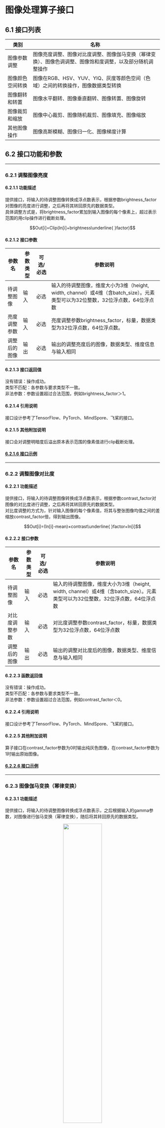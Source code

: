 # 图像处理算子接口
## 6.1 接口列表
| 类别             | 名称                                                                                                       |
| ---------------- | ---------------------------------------------------------------------------------------------------------- |
| 图像参数调整     | 图像亮度调整、图像对比度调整、图像伽马变换（幂律变换）、图像色调调整、图像饱和度调整，以及部分随机调整操作 |
| 图像颜色空间转换 | 图像在RGB、HSV、YUV、YIQ、灰度等颜色空间（色域）之间的转换操作，图像数据类型转换                           |
| 图像翻转和转置   | 图像水平翻转、图像垂直翻转、图像转置、图像旋转                                                             |
| 图像裁剪和缩放   | 图像中心裁剪、图像随机裁剪、图像填充、图像缩放                                                             |
| 其他图像操作     | 图像高斯模糊、图像归一化、图像梯度计算                                                                     |

## 6.2 接口功能和参数

<p id="621"></p>

-------------
### 6.2.1 调整图像亮度
#### 6.2.1.1 功能描述
提供接口，将输入的待调整图像转换成浮点数表示，根据参数brightness_factor对图像的亮度进行调整，之后再将其转回原先的数据类型。  
具体调整方式是，将brightness_factor累加到输入图像的每个像素上，超过表示范围的用clip操作进行截断处理。

$$Out[i]=Clip(In[i]+brightness\underline{ }factor)$$

#### 6.2.1.2 接口参数
| 参数名       | 参数类型 | 可选/必选 | 参数说明                                                                                                                       |
| ------------ | -------- | --------- | ------------------------------------------------------------------------------------------------------------------------------ |
| 待调整图像   | 输入     | 必选      | 输入的待调整图像，维度大小为3维（height, width, channel）或4维（含batch_size）。元素类型可以为32位整数，32位浮点数，64位浮点数 |
| 亮度调整参数 | 输入     | 必选      | 亮度调整参数brightness_factor，标量，数据类型为32位浮点数，64位浮点数。                                                        |
| 调整后的图像 | 输出     | 必选      | 输出的调整亮度后的图像，数据类型、维度信息与输入相同                                                                           |


#### 6.2.1.3 接口返回值
没有错误：操作成功。  
类型不匹配：各参数与要求类型不一致。  
非法参数：参数设置超过合法范围，例如brightness_factor＞1。  
#### 6.2.1.4 引用说明
接口设计参考了TensorFlow、PyTorch、MindSpore、飞桨的接口。
#### 6.2.1.5 其他附加说明
接口会对调整明暗度后溢出原本表示范围的像素值进行clip截断处理。

<h4><a href="../../C%E6%8E%A5%E5%8F%A3%E7%A4%BA%E4%BE%8B/%E5%9B%BE%E5%83%8F%E7%AE%97%E5%AD%90C%E6%8E%A5%E5%8F%A3%E7%A4%BA%E4%BE%8B.md#user-content-701">6.2.1.6 接口示例</a></h4>

--------------

<p id="622"></p>

### 6.2.2 调整图像对比度
#### 6.2.2.1 功能描述
提供接口，将输入的待调整图像转换成浮点数表示，根据参数contrast_factor对图像的对比度进行调整，之后再将其转回原先的数据类型。  
对比度调整的方式为，针对输入图像的每个像素值，将其与整张图像均值之间的差缩放contrast_factor倍，得到输出图像。

$$Out[i]=(In[i]-mean)×contrast\underline{ }factor+In[i]$$

#### 6.2.2.2 接口参数
| 参数名         | 参数类型 | 可选/必选 | 参数说明                                                                                                                       |
| -------------- | -------- | --------- | ------------------------------------------------------------------------------------------------------------------------------ |
| 待调整图像     | 输入     | 必选      | 输入的待调整图像，维度大小为3维（height, width, channel）或4维（含batch_size）。元素类型可以为32位整数，32位浮点数，64位浮点数 |
| 对比度调整参数 | 输入     | 必选      | 对比度调整参数contrast_factor，标量，数据类型为32位浮点数，64位浮点数                                                          |
| 调整后的图像   | 输出     | 必选      | 输出的调整对比度后的图像，数据类型、维度信息与输入相同                                                                         |

#### 6.2.2.3 函数返回值
没有错误：操作成功。  
类型不匹配：各参数与要求类型不一致。  
非法参数：参数设置超过合法范围，例如contrast_factor＜0。
#### 6.2.2.4 引用说明
接口设计参考了TensorFlow、PyTorch、MindSpore、飞桨的接口。
#### 6.2.2.5 其他附加说明
算子接口在contrast_factor参数为0时输出纯灰色图像，在contrast_factor参数为1时输出原始图像。

<h4><a href="../../C%E6%8E%A5%E5%8F%A3%E7%A4%BA%E4%BE%8B/%E5%9B%BE%E5%83%8F%E7%AE%97%E5%AD%90C%E6%8E%A5%E5%8F%A3%E7%A4%BA%E4%BE%8B.md#user-content-702">6.2.2.6 接口示例</a></h4>

---------------

<p id="623"></p>

### 6.2.3 图像伽马变换（幂律变换）
#### 6.2.3.1 功能描述
提供接口，将输入的待调整图像转换成浮点数表示，之后根据输入的gamma参数，对图像进行伽马变换（幂律变换），随后将其转回原先的数据类型。

<p style="text-align: center;">  
<img src="./adjust_gamma.jpg" width="50%">

输入图像的各通道所做的变换如下公式所述：

$$Out[i]=gain×In[i]^{gamma}$$

#### 6.2.2.3 接口参数
| 参数名           | 参数类型 | 可选/必选 | 参数说明                                                                                                                       |
| ---------------- | -------- | --------- | ------------------------------------------------------------------------------------------------------------------------------ |
| 待调整图像       | 输入     | 必选      | 输入的待变换图像，维度大小为3维（height, width, channel）或4维（含batch_size）。元素类型可以为32位整数，32位浮点数，64位浮点数 |
| 伽马变换指数参数 | 输入     | 必选      | 伽马变换（幂律变换）参数gamma，标量，数据类型为32位浮点数，64位浮点数                                                          |
| 伽马变换乘子参数 | 输入     | 必选      | 伽马变换（幂律变换）参数gain，标量，数据类型为32位浮点数，64位浮点数                                                           |
| 调整后的图像     | 输出     | 必选      | 输出的伽马变换（幂律变换）后的图像，数据类型、维度信息与输入相同                                                               |


#### 6.2.3.3 函数返回值
没有错误：操作成功。  
类型不匹配：各参数与要求类型不一致。  
非法参数：参数设置超过合法范围，例如gamma＜0。

#### 6.2.3.4 引用说明
接口设计参考了TensorFlow、PyTorch、MindSpore、飞桨的接口。

<h4><a href="../../C%E6%8E%A5%E5%8F%A3%E7%A4%BA%E4%BE%8B/%E5%9B%BE%E5%83%8F%E7%AE%97%E5%AD%90C%E6%8E%A5%E5%8F%A3%E7%A4%BA%E4%BE%8B.md#user-content-703">6.2.3.5 接口示例</a></h4>

----------

<p id="624"></p>

### 6.2.4 调整图像色调
#### 6.2.4.1 功能描述
提供接口，将输入的待调整图像转换成HSV表示，根据参数hue_factor对图像的色调通道（hue channel）进行调整，之后再将其转回原先的图像表示类型。
<p style="text-align: center;">  
<img src="./adjust_hue.jpg" width="50%">

如图所示，在图像的HSV空间对H分量进行旋转操作，即可实现图像色调的转换，hue_factor用于表示旋转的方向和度数。
#### 6.2.4.2 接口参数
| 参数名       | 参数类型 | 可选/必选 | 参数说明                                                                                                                       |
| ------------ | -------- | --------- | ------------------------------------------------------------------------------------------------------------------------------ |
| 待调整图像   | 输入     | 必选      | 输入的待调整图像，维度大小为3维（height, width, channel）或4维（含batch_size）。元素类型可以为32位整数，32位浮点数，64位浮点数 |
| 色调调整参数 | 输入     | 必选      | 色调调整参数hue_factor，标量，数据类型为32位浮点数，64位浮点数                                                                 |
| 调整后的图像 | 输出     | 必选      | 输出的调整色调后的图像，数据类型、维度信息与输入相同                                                                           |


#### 6.2.4.3 函数返回值
没有错误：操作成功。  
类型不匹配：各参数与要求类型不一致。  
非法参数：参数设置超过合法范围。

#### 6.2.4.4 引用说明
接口设计参考了TensorFlow、PyTorch、MindSpore、飞桨的接口。

#### 6.2.4.5 其他附加说明
算子接口在hue_factor参数为0时会输出原始图像。

<h4><a href="../../C%E6%8E%A5%E5%8F%A3%E7%A4%BA%E4%BE%8B/%E5%9B%BE%E5%83%8F%E7%AE%97%E5%AD%90C%E6%8E%A5%E5%8F%A3%E7%A4%BA%E4%BE%8B.md#user-content-704">6.2.4.6 接口示例</a></h4>

--------------

<p id="625"></p>

### 6.2.5 调整图像饱和度
#### 6.2.5.1 功能描述
提供接口，将输入的待调整图像转换成HSV表示，根据参数saturation_factor对图像的饱和度通道（saturation channel）进行调整，之后再将其转回原先的图像表示类型。  
调整方式为，对输入图像的每一个像素，与saturation_factor参数进行相乘，超出表示范围的用clip截断处理。

$$Out[i]=Clip(In[i]×saturation\underline{ }factor)$$

#### 6.2.5.2 接口参数
| 参数名         | 参数类型 | 可选/必选 | 参数说明                                                                                                                       |
| -------------- | -------- | --------- | ------------------------------------------------------------------------------------------------------------------------------ |
| 待调整图像     | 输入     | 必选      | 输入的待调整图像，维度大小为3维（height, width, channel）或4维（含batch_size）。元素类型可以为32位整数，32位浮点数，64位浮点数 |
| 饱和度调整参数 | 输入     | 必选      | 饱和度调整参数saturation_factor，标量，数据类型为32位浮点数，64位浮点数                                                        |
| 调整后的图像   | 输出     | 必选      | 输出的调整饱和度后的图像，数据类型、维度信息与输入相同                                                                         |

#### 6.2.5.3 函数返回值
没有错误：操作成功。  
类型不匹配：各参数与要求类型不一致。  
非法参数：参数设置超过合法范围，例如saturation_factor＜0。

#### 6.2.5.4 引用说明
接口设计参考了TensorFlow、PyTorch、MindSpore、飞桨的接口。

#### 6.2.5.5 其他附加说明
算子接口在saturation_factor参数为0时会输出黑白图像，在saturation_factor参数为1时会输出原始图像，经过饱和度调整后如果超出了原有图像类型的表示范围，会对超过范围的像素进行clip截断操作。

<h4><a href="../../C%E6%8E%A5%E5%8F%A3%E7%A4%BA%E4%BE%8B/%E5%9B%BE%E5%83%8F%E7%AE%97%E5%AD%90C%E6%8E%A5%E5%8F%A3%E7%A4%BA%E4%BE%8B.md#user-content-705">6.2.5.6 接口示例</a></h4>

--------------

<p id="626"></p>

### 6.2.6 随机调整图像亮度
#### 6.2.6.1 功能描述
提供接口，将输入的待调整图像转换成浮点数表示，在参数lower和upper给定的范围内随机选取参数brightness_factor对图像的亮度进行调整，之后再将其转回原先的数据类型。  
对于批量输入图像，每张图像的随机调整操作与其余图像的亮度调整互不影响。  
具体调整方式是，将选定的参数brightness_factor累加到输入图像的每个像素上，超过表示范围的用clip操作进行处理。

$$Out[i]=Clip(In[i]+brightness\underline{ }factor)$$

$$lower≤brightness\underline{ }factor≤upper$$

#### 6.2.6.2 接口参数
| 参数名       | 参数类型 | 可选/必选 | 参数说明                                                                                                                       |
| ------------ | -------- | --------- | ------------------------------------------------------------------------------------------------------------------------------ |
| 待调整图像   | 输入     | 必选      | 输入的待调整图像，维度大小为3维（height, width, channel）或4维（含batch_size）。元素类型可以为32位整数，32位浮点数，64位浮点数 |
| 参数下限     | 输入     | 可选      | 亮度调整参数brightness_factor的最小值，标量，数据类型为32位浮点数，64位浮点数，默认值为-1.0                                    |
| 参数上限     | 输入     | 可选      | 亮度调整参数brightness_factor的最大值，标量，数据类型为32位浮点数，64位浮点数，默认值为1.0                                     |
| 随机种子     | 输入     | 可选      | 数据类型为32位整数，用于生成随机种子                                                                                           |
| 调整后的图像 | 输出     | 必选      | 输出的调整亮度后的图像，数据类型、维度信息与输入相同                                                                           |

#### 6.2.6.3 函数返回值
没有错误：操作成功。  
类型不匹配：各参数与要求类型不一致。  
非法参数：参数设置超过合法范围，例如upper＞1或lower＞1。

#### 6.2.6.4 引用说明
接口设计参考了TensorFlow、PyTorch、MindSpore、飞桨的接口。

#### 6.2.6.5 其他附加说明
接口会对调整明暗度后溢出原本表示范围的像素值进行clip处理，此外参数下限和参数上限需要一同给定。

<h4><a href="../../C%E6%8E%A5%E5%8F%A3%E7%A4%BA%E4%BE%8B/%E5%9B%BE%E5%83%8F%E7%AE%97%E5%AD%90C%E6%8E%A5%E5%8F%A3%E7%A4%BA%E4%BE%8B.md#user-content-706">6.2.6.6 接口示例</a></h4>

--------------

<p id="627"></p>

### 6.2.7 随机调整图像对比度
#### 6.2.7.1 功能描述
提供接口，将输入的待调整图像转换成浮点数表示，在参数lower和upper给定的范围内随机选取参数contrast_factor对图像的对比度进行调整，之后再将其转回原先的数据类型。  
对于批量输入图像，每张图像的随机调整操作与其余图像的对比度调整互不影响。  
对比度调整的方式为，针对输入图像的每个像素值，将其与整张图像均值之间的差缩放contrast_factor倍，得到输出图像。

$$Out[i]=(In[i]-mean)×contrast\underline{ }factor+In[i]$$

$$lower≤contrast\underline{ }factor≤upper$$

#### 6.2.7.2 接口参数
| 参数名       | 参数类型 | 可选/必选 | 参数说明                                                                                                                       |
| ------------ | -------- | --------- | ------------------------------------------------------------------------------------------------------------------------------ |
| 待调整图像   | 输入     | 必选      | 输入的待调整图像，维度大小为3维（height, width, channel）或4维（含batch_size）。元素类型可以为32位整数，32位浮点数，64位浮点数 |
| 参数下限     | 输入     | 必选      | 对比度调整参数contrast_factor的最小值，标量，数据类型为32位浮点数，64位浮点数                                                  |
| 参数上限     | 输入     | 必选      | 对比度调整参数contrast_factor的最大值，标量，数据类型为32位浮点数，64位浮点数                                                  |
| 随机种子     | 输入     | 可选      | 数据类型为32位整数，用于生成随机种子                                                                                           |
| 调整后的图像 | 输出     | 必选      | 输出的调整对比度后的图像，数据类型、维度信息与输入相同                                                                         |

#### 6.2.7.3 函数返回值
没有错误：操作成功。  
类型不匹配：各参数与要求类型不一致。  
非法参数：参数设置超过合法范围，例如upper＞1或lower＞1。

#### 6.2.7.4 引用说明
接口设计参考了TensorFlow、PyTorch、MindSpore、飞桨的接口。

#### 6.2.7.5 其他附加说明
接口会对调整明暗度后溢出原本表示范围的像素值进行clip截断处理，upper和lower参数均应在0到1之间，且需保证lower＜upper。

<h4><a href="../../C%E6%8E%A5%E5%8F%A3%E7%A4%BA%E4%BE%8B/%E5%9B%BE%E5%83%8F%E7%AE%97%E5%AD%90C%E6%8E%A5%E5%8F%A3%E7%A4%BA%E4%BE%8B.md#user-content-707">6.2.7.6 接口示例</a></h4>

--------------

<p id="628"></p>

### 6.2.8 随机调整图像色调
#### 6.2.8.1 功能描述
提供接口，将输入的待调整图像转换成HSV表示，之后在参数lower和upper给定的范围内随机选取参数hue_factor对图像的色调通道（hue channel）进行调整，之后再将其转回原先的图像表示类型。  
对于批量输入图像，每张图像的随机调整操作与其余图像的色调调整互不影响。
<p style="text-align: center;">  
<img src="./adjust_hue.jpg" width="50%">

如图所示，在图像的HSV空间对H分量进行旋转操作，即可实现图像色调的转换，hue_factor用于表示旋转的方向和角度。

#### 6.2.8.2 接口参数
| 参数名       | 参数类型 | 可选/必选 | 参数说明                                                                                                                       |
| ------------ | -------- | --------- | ------------------------------------------------------------------------------------------------------------------------------ |
| 待调整图像   | 输入     | 必选      | 输入的待调整图像，维度大小为3维（height, width, channel）或4维（含batch_size）。元素类型可以为32位整数，32位浮点数，64位浮点数 |
| 参数下限     | 输入     | 可选      | 色调调整参数hue_factor的最小值，标量，数据类型为32位浮点数，64位浮点数                                                         |
| 参数上限     | 输入     | 必选      | 色调调整参数hue_factor的最大值，标量，数据类型为32位浮点数，64位浮点数                                                         |
| 随机种子     | 输入     | 可选      | 数据类型为32位整数，用于生成随机种子                                                                                           |
| 调整后的图像 | 输出     | 必选      | 输出的调整色调后的图像，数据类型、维度信息与输入相同                                                                           |

#### 6.2.8.3 函数返回值
没有错误：操作成功。  
类型不匹配：各参数与要求类型不一致。  
非法参数：参数设置超过合法范围。

#### 6.2.8.4 引用说明
接口设计参考了TensorFlow、PyTorch、MindSpore、飞桨的接口。

#### 6.2.8.5 其他附加说明
算子接口在hue_factor参数为0时会输出原始图像，lower和upper参数的取值范围均为[-1,1]且需要满足lower＜upper。

<h4><a href="../../C%E6%8E%A5%E5%8F%A3%E7%A4%BA%E4%BE%8B/%E5%9B%BE%E5%83%8F%E7%AE%97%E5%AD%90C%E6%8E%A5%E5%8F%A3%E7%A4%BA%E4%BE%8B.md#user-content-708">6.2.8.6 接口示例</a></h4>

--------------

<p id="629"></p>

### 6.2.9 随机调整图像饱和度
#### 6.2.9.1 功能描述
提供接口，将输入的待调整图像转换成HSV表示，之后在参数lower和upper给定的范围内随机选取参数saturation_factor对图像的饱和度通道（saturation channel）进行调整，之后再将其转回原先的图像表示类型。  
对于批量输入图像，每张图像的随机调整操作与其余图像的饱和度调整互不影响。  
调整方式为，对输入图像的每一个像素，与saturation_factor参数进行相乘，超出表示范围的用clip截断处理。

$$Out[i]=Clip(In[i]×saturation\underline{ }factor)$$

$$lower≤saturation\underline{ }factor≤upper$$


#### 6.2.9.2 接口参数
| 参数名       | 参数类型 | 可选/必选 | 参数说明                                                                                                                       |
| ------------ | -------- | --------- | ------------------------------------------------------------------------------------------------------------------------------ |
| 待调整图像   | 输入     | 必选      | 输入的待调整图像，维度大小为3维（height, width, channel）或4维（含batch_size）。元素类型可以为32位整数，32位浮点数，64位浮点数 |
| 参数下限     | 输入     | 必选      | 饱和度调整参数saturation_factor的最小值，标量，数据类型为32位浮点数，64位浮点数                                                |
| 参数上限     | 输入     | 必选      | 饱和度调整参数saturation_factor的最大值，标量，数据类型为32位浮点数，64位浮点数                                                |
| 随机种子     | 输入     | 必选      | 数据类型为32位整数，用于生成随机种子                                                                                           |
| 调整后的图像 | 输出     | 必选      | 输出的调整饱和度后的图像，数据类型、维度信息与输入相同                                                                         |

#### 6.2.9.3 函数返回值
没有错误：操作成功。  
类型不匹配：各参数与要求类型不一致。  
非法参数：参数设置超过合法范围。

#### 6.2.9.4 引用说明
接口设计参考了TensorFlow、PyTorch、MindSpore、飞桨的接口。

#### 6.2.9.5 其他附加说明
算子接口在saturation_factor参数为0时会输出黑白图像，在saturation_factor参数为1时会输出原始图像，经过饱和度调整后如果超出了原有图像类型的表示范围，会对超过范围的像素进行clip截断操作，要求参数lower＜upper且需二者均大于等于0。

<h4><a href="../../C%E6%8E%A5%E5%8F%A3%E7%A4%BA%E4%BE%8B/%E5%9B%BE%E5%83%8F%E7%AE%97%E5%AD%90C%E6%8E%A5%E5%8F%A3%E7%A4%BA%E4%BE%8B.md#user-content-709">6.2.9.6 接口示例</a></h4>

--------------

<p id="6210"></p>

### 6.2.10 RGB图像转灰度图像
#### 6.2.10.1 功能描述
提供接口，将图像由RGB图像转换为灰度图像。  
转换方式如下述公式，对输入图像的每个像素：

$$GrayScale[i]=R[i]×0.299+G[i]×0.587+B[i]×0.114$$

#### 6.2.10.2 接口参数
| 参数名       | 参数类型 | 可选/必选 | 参数说明                                                                                                                                                      |
| ------------ | -------- | --------- | ------------------------------------------------------------------------------------------------------------------------------------------------------------- |
| 待转换的图像 | 输入     | 必选      | 输入的待转换的RGB图像，维度大小为3维（height, width, channel）或4维（含batch_size），其中channel维度值必须为3。元素类型可以为32位整数，32位浮点数，64位浮点数 |
| 转换后的图像 | 输出     | 必选      | 输出的转换后的GrayScale灰度图像，数据类型、batch_size、宽高信息与输入相同，channel维度值为1                                                                   |

#### 6.2.10.3 函数返回值
没有错误：操作成功。  
类型不匹配：各参数与要求类型不一致。  
对象非法：表示输入张量对象不合法。

#### 6.2.10.4 引用说明
接口设计参考了TensorFlow、PyTorch、MindSpore、飞桨的接口。

<h4><a href="../../C%E6%8E%A5%E5%8F%A3%E7%A4%BA%E4%BE%8B/%E5%9B%BE%E5%83%8F%E7%AE%97%E5%AD%90C%E6%8E%A5%E5%8F%A3%E7%A4%BA%E4%BE%8B.md#user-content-710">6.2.10.5 接口示例</a></h4>

--------------

<p id="6211"></p>

### 6.2.11 灰度图像转RGB图像
#### 6.2.11.1 功能描述
提供接口，将图像由灰度图像转换为RGB图像。  
转换方式如下述公式，对输入图像的每个像素：

$$
\left \{
\begin{array}{c}
R[i]=GrayScale[i] \\ 
G[i]=GrayScale[i] \\ 
B[i]=GrayScale[i]
\end{array}
\right.
$$

#### 6.2.11.2 接口参数
| 参数名       | 参数类型 | 可选/必选 | 参数说明                                                                                                                                                                |
| ------------ | -------- | --------- | ----------------------------------------------------------------------------------------------------------------------------------------------------------------------- |
| 待转换的图像 | 输入     | 必选      | 输入的待转换的GrayScale灰度图像，维度大小为3维（height, width, channel）或4维（含batch_size），其中channel维度值必须为1。元素类型可以为32位整数，32位浮点数，64位浮点数 |
| 转换后的图像 | 输出     | 必选      | 输出的颜色空间转换后的RGB图像，数据类型、batch_size、宽高信息与输入相同，channel维度值为3                                                                               |

#### 6.2.11.3 函数返回值
没有错误：操作成功。  
类型不匹配：各参数与要求类型不一致。  
对象非法：表示输入张量对象不合法。

#### 6.2.11.4 引用说明
接口设计参考了TensorFlow、PyTorch、MindSpore、飞桨的接口。

<h4><a href="../../C%E6%8E%A5%E5%8F%A3%E7%A4%BA%E4%BE%8B/%E5%9B%BE%E5%83%8F%E7%AE%97%E5%AD%90C%E6%8E%A5%E5%8F%A3%E7%A4%BA%E4%BE%8B.md#user-content-711">6.2.11.5 接口示例</a></h4>


--------------

<p id="6212"></p>

### 6.2.12 RGB图像转HSV图像
#### 6.2.12.1 功能描述
提供接口，将图像从RGB颜色空间转换到HSV颜色空间。
转换方式如下述公式，对输入图像的每个像素：

$$
\left \{
\begin{array}{c}
R'=R/255 \\ 
G'=G/255 \\ 
B'=B/255 \\
Cmax=max(R',G',B') \\
Cmin=min(G',G',B') \\
∆=Cmax-Cmin
\end{array}
\right.
$$

$$
H=
\left \{
\begin{array}{c}
0°,∆=0\\
60°×(\frac{G'-B'}{∆}+0),Cmax=R'\\
60°×(\frac{B'-R'}{∆}+2),Cmax=G'\\
60°×(\frac{R'-G'}{∆}+4),Cmax=B'
\end{array}
\right.
$$

$$
S=
\left \{
\begin{array}{c}
0,Cmax=0\\
\frac{∆}{Cmax},Cmax≠0
\end{array}
\right.
$$

$$V=Cmax$$

#### 6.2.12.2 接口参数
| 参数名       | 参数类型 | 可选/必选 | 参数说明                                                                                                                                                      |
| ------------ | -------- | --------- | ------------------------------------------------------------------------------------------------------------------------------------------------------------- |
| 待转换的图像 | 输入     | 必选      | 输入的待转换的RGB图像，维度大小为3维（height, width, channel）或4维（含batch_size），其中channel维度值必须为3。元素类型可以为32位整数，32位浮点数，64位浮点数 |
| 转换后的图像 | 输出     | 必选      | 输出的颜色空间转换后的HSV图像，数据类型、维度信息与输入相同                                                                                                   |

#### 6.2.12.3 函数返回值
没有错误：操作成功。  
类型不匹配：各参数与要求类型不一致。  
对象非法：表示输入张量对象不合法。

#### 6.2.12.4 引用说明
接口设计参考了TensorFlow、PyTorch、MindSpore、飞桨的接口。

<h4><a href="../../C%E6%8E%A5%E5%8F%A3%E7%A4%BA%E4%BE%8B/%E5%9B%BE%E5%83%8F%E7%AE%97%E5%AD%90C%E6%8E%A5%E5%8F%A3%E7%A4%BA%E4%BE%8B.md#user-content-712">6.2.12.5 接口示例</a></h4>


--------------

<p id="6213"></p>

### 6.2.13 HSV图像转RGB图像
#### 6.2.13.1 功能描述
提供接口，将图像从HSV颜色空间转换到RGB颜色空间。  
转换方式如下述公式，对输入图像的每个像素：

$$C=V×S$$

$$X=C×(1-|(H/60°) mod2-1|)$$

$$m=V-C$$

$$
(R',G',B')=
\left \{
\begin{array}{c}
(C,X,0),   0°≤H<60°\\
(X,C,0),   60°≤H<120°\\
(0,C,X),   120°≤H<180°\\
(0,X,C),   180°≤H<240°\\
(X,0,C),   240°≤H<300°\\
(C,0,X),   300°≤H<360°
\end{array}
\right.
$$

$$(R,G,B)=((R'+m)×255,(G'+m)×255,(B'+m)×255)$$

#### 6.2.13.2 接口参数
| 参数名       | 参数类型 | 可选/必选 | 参数说明                                                                                                                                                      |
| ------------ | -------- | --------- | ------------------------------------------------------------------------------------------------------------------------------------------------------------- |
| 待转换的图像 | 输入     | 必选      | 输入的待转换的HSV图像，维度大小为3维（height, width, channel）或4维（含batch_size），其中channel维度值必须为3。元素类型可以为32位整数，32位浮点数，64位浮点数 |
| 转换后的图像 | 输出     | 必选      | 输出的调整亮度后的RGB图像，数据类型、维度信息与输入相同                                                                                                       |

#### 6.2.13.3 函数返回值
没有错误：操作成功。  
类型不匹配：各参数与要求类型不一致。  
对象非法：表示输入张量对象不合法。

#### 6.2.13.4 引用说明
接口设计参考了TensorFlow、PyTorch、MindSpore、飞桨的接口。

<h4><a href="../../C%E6%8E%A5%E5%8F%A3%E7%A4%BA%E4%BE%8B/%E5%9B%BE%E5%83%8F%E7%AE%97%E5%AD%90C%E6%8E%A5%E5%8F%A3%E7%A4%BA%E4%BE%8B.md#user-content-713">6.2.13.5 接口示例</a></h4>


--------------

<p id="6214"></p>

### 6.2.14 RGB图像转YUV图像
#### 6.2.14.1 功能描述
提供接口，将图像从RGB颜色空间转换到YUV颜色空间。  
转换方式如下述公式，对输入图像的每个像素：

$$
\left \{
\begin{array}{c}
Y=0.30R+0.59G+0.11B\\
U=0.493(B-Y)\\
V=0.877(R-Y)
\end{array}
\right.
$$

#### 6.2.14.2 接口参数
| 参数名       | 参数类型 | 可选/必选 | 参数说明                                                                                                                                                      |
| ------------ | -------- | --------- | ------------------------------------------------------------------------------------------------------------------------------------------------------------- |
| 待转换的图像 | 输入     | 必选      | 输入的待转换的RGB图像，维度大小为3维（height, width, channel）或4维（含batch_size），其中channel维度值必须为3。元素类型可以为32位整数，32位浮点数，64位浮点数 |
| 转换后的图像 | 输出     | 必选      | 输出的颜色空间转换后的YUV图像，数据类型、维度信息与输入相同                                                                                                   |

#### 6.2.14.3 函数返回值
没有错误：操作成功。  
类型不匹配：各参数与要求类型不一致。  
对象非法：表示输入张量对象不合法。

#### 6.2.14.4 引用说明
接口设计参考了TensorFlow、PyTorch、MindSpore、飞桨的接口。

<h4><a href="../../C%E6%8E%A5%E5%8F%A3%E7%A4%BA%E4%BE%8B/%E5%9B%BE%E5%83%8F%E7%AE%97%E5%AD%90C%E6%8E%A5%E5%8F%A3%E7%A4%BA%E4%BE%8B.md#user-content-714">6.2.14.5 接口示例</a></h4>


--------------

<p id="6215"></p>

### 6.2.15 YUV图像转RGB图像
#### 6.2.15.1 功能描述
提供接口，将图像从YUV颜色空间转换到RGB颜色空间。  
转换方式如下述公式，对输入图像的每个像素：

$$
\left \{
\begin{array}{c}
R=Y+1.4075V\\
G=Y-0.3455U-0.7169V\\
B=Y+1.779U
\end{array}
\right.
$$

#### 6.2.15.2 接口参数
| 参数名       | 参数类型 | 可选/必选 | 参数说明                                                                                                                                                      |
| ------------ | -------- | --------- | ------------------------------------------------------------------------------------------------------------------------------------------------------------- |
| 待转换的图像 | 输入     | 必选      | 输入的待转换的YUV图像，维度大小为3维（height, width, channel）或4维（含batch_size），其中channel维度值必须为3。元素类型可以为32位整数，32位浮点数，64位浮点数 |
| 转换后的图像 | 输出     | 必选      | 输出的颜色空间转换后的RGB图像，数据类型、维度信息与输入相同                                                                                                   |

#### 6.2.15.3 函数返回值
没有错误：操作成功。  
类型不匹配：各参数与要求类型不一致。  
对象非法：表示输入张量对象不合法。

#### 6.2.15.4 引用说明
接口设计参考了TensorFlow、PyTorch、MindSpore、飞桨的接口。

<h4><a href="../../C%E6%8E%A5%E5%8F%A3%E7%A4%BA%E4%BE%8B/%E5%9B%BE%E5%83%8F%E7%AE%97%E5%AD%90C%E6%8E%A5%E5%8F%A3%E7%A4%BA%E4%BE%8B.md#user-content-715">6.2.15.5 接口示例</a></h4>


--------------

<p id="6216"></p>

### 6.2.16 RGB图像转YIQ图像
#### 6.2.16.1 功能描述
提供接口，将图像从RGB颜色空间转换到YIQ颜色空间。  
YIQ是NTSC（National Television Standards Committee）电视系统的标准。Y是提供黑白电视和彩色电视的亮度信号（Luminance），即亮度（Brightness），I代表In-phase，色彩从橙色到青色，Q代表Quadrature-phase，色彩从紫色到黄绿色。  
转换方式如下述公式，对输入图像的每个像素：

$$\begin{bmatrix}
Y\\
I\\
Q\\
\end{bmatrix}=
\begin{bmatrix}
0.299&0.587&0.114\\
-0.299&-0.587&0.886\\
0.701&-0.687&-0.114\\
\end{bmatrix}
\begin{bmatrix}
R\\
G\\
B\\
\end{bmatrix}$$

#### 6.2.16.2 接口参数
| 参数名       | 参数类型 | 可选/必选 | 参数说明                                                                                                                                                      |
| ------------ | -------- | --------- | ------------------------------------------------------------------------------------------------------------------------------------------------------------- |
| 待转换的图像 | 输入     | 必选      | 输入的待转换的RGB图像，维度大小为3维（height, width, channel）或4维（含batch_size），其中channel维度值必须为3。元素类型可以为32位整数，32位浮点数，64位浮点数 |
| 转换后的图像 | 输出     | 必选      | 输出的颜色空间转换后的YIQ图像，数据类型、维度信息与输入相同                                                                                                   |

#### 6.2.16.3 函数返回值
没有错误：操作成功。  
类型不匹配：各参数与要求类型不一致。  
对象非法：表示输入张量对象不合法。

#### 6.2.16.4 引用说明
接口设计参考了TensorFlow、PyTorch、MindSpore、飞桨的接口。

<h4><a href="../../C%E6%8E%A5%E5%8F%A3%E7%A4%BA%E4%BE%8B/%E5%9B%BE%E5%83%8F%E7%AE%97%E5%AD%90C%E6%8E%A5%E5%8F%A3%E7%A4%BA%E4%BE%8B.md#user-content-716">6.2.16.5 接口示例</a></h4>


--------------

<p id="6217"></p>

### 6.2.17 YIQ图像转RGB图像
#### 6.2.17.1 功能描述
提供接6.2.17.1口，将图像从YIQ颜色空间转换到RGB颜色空间。  
YIQ是NTSC（National Television Standards Committee）电视系统的标准。Y是提供黑白电视和彩色电视的亮度信号（Luminance），即亮度（Brightness），I代表In-phase，色彩从橙色到青色，Q代表Quadrature-phase，色彩从紫色到黄绿色。  
转换方式如下述公式，对输入图像的每个像素：

$$\begin{bmatrix}
R\\
G\\
B\\
\end{bmatrix}=
\begin{bmatrix}
1&0.956&0.620\\
1&-0.272&-0.647\\
1&-1.108&1.705\\
\end{bmatrix}
\begin{bmatrix}
Y\\
I\\
Q\\
\end{bmatrix}
$$

#### 6.2.17.2 接口参数
| 参数名       | 参数类型 | 可选/必选 | 参数说明                                                                                                                                                      |
| ------------ | -------- | --------- | ------------------------------------------------------------------------------------------------------------------------------------------------------------- |
| 待转换的图像 | 输入     | 必选      | 输入的待转换的YIQ图像，维度大小为3维（height, width, channel）或4维（含batch_size），其中channel维度值必须为3。元素类型可以为32位整数，32位浮点数，64位浮点数 |
| 转换后的图像 | 输出     | 必选      | 输出的颜色空间转换后的RGB图像，数据类型、维度信息与输入相同                                                                                                   |

#### 6.2.17.3 函数返回值
没有错误：操作成功。  
类型不匹配：各参数与要求类型不一致。  
对象非法：表示输入张量对象不合法。

#### 6.2.17.4 引用说明
接口设计参考了TensorFlow、PyTorch、MindSpore、飞桨的接口。

<h4><a href="../../C%E6%8E%A5%E5%8F%A3%E7%A4%BA%E4%BE%8B/%E5%9B%BE%E5%83%8F%E7%AE%97%E5%AD%90C%E6%8E%A5%E5%8F%A3%E7%A4%BA%E4%BE%8B.md#user-content-717">6.2.17.5 接口示例</a></h4>


--------------

<p id="6218"></p>

### 6.2.18 图像数据类型转换
#### 6.2.18.1 功能描述
提供接口，根据传入参数信息对输入图像进行数据类型转换。

#### 6.2.18.2 接口参数
| 参数名       | 参数类型 | 可选/必选 | 参数说明                                                                                                                         |
| ------------ | -------- | --------- | -------------------------------------------------------------------------------------------------------------------------------- |
| 待转换的图像 | 输入     | 必选      | 输入的待转换的图像，维度大小为3维（height, width, channel）或4维（含batch_size）。元素类型可以为32位整数，32位浮点数，64位浮点数 |
| 转换数据类型 | 输入     | 必选      | 字符串类型，用于表示输出图像的数据类型                                                                                           |
| 转换后的图像 | 输出     | 必选      | 输出的数据类型转换后的图像，维度信息与输入相同，数据类型符合参数要求                                                             |

#### 6.2.18.3 函数返回值
没有错误：操作成功。  
类型不匹配：各参数与要求类型不一致。

#### 6.2.18.4 引用说明
接口设计参考了TensorFlow、PyTorch、MindSpore、飞桨的接口。

<h4><a href="../../C%E6%8E%A5%E5%8F%A3%E7%A4%BA%E4%BE%8B/%E5%9B%BE%E5%83%8F%E7%AE%97%E5%AD%90C%E6%8E%A5%E5%8F%A3%E7%A4%BA%E4%BE%8B.md#user-content-718">6.2.18.5 接口示例</a></h4>


--------------

<p id="6219"></p>

### 6.2.19 图像水平翻转
#### 6.2.19.1 功能描述
提供接口，将图像沿水平方向进行左右翻转。其中width为输入图像的宽度。

$$Out[x,y]=In[x,width-y]$$

#### 6.2.19.2 接口参数
| 参数名       | 参数类型 | 可选/必选 | 参数说明                                                                                                                       |
| ------------ | -------- | --------- | ------------------------------------------------------------------------------------------------------------------------------ |
| 待翻转的图像 | 输入     | 必选      | 输入的待翻转图像，维度大小为3维（height, width, channel）或4维（含batch_size），元素类型可以为32位整数，32位浮点数，64位浮点数 |
| 翻转后的图像 | 输出     | 必选      | 输出翻转后的图像，数据类型和维度信息与输入相同                                                                                 |

#### 6.2.19.3 函数返回值
没有错误：操作成功。  
类型不匹配：各参数与要求类型不一致。

#### 6.2.19.4 引用说明
接口设计参考了TensorFlow、PyTorch、MindSpore、飞桨的接口。

<h4><a href="../../C%E6%8E%A5%E5%8F%A3%E7%A4%BA%E4%BE%8B/%E5%9B%BE%E5%83%8F%E7%AE%97%E5%AD%90C%E6%8E%A5%E5%8F%A3%E7%A4%BA%E4%BE%8B.md#user-content-719">6.2.19.5 接口示例</a></h4>


--------------

<p id="6220"></p>

### 6.2.20 图像垂直翻转
#### 6.2.20.1 功能描述
提供接口，将图像沿垂直方向进行上下翻转。其中height为输入图像的高度。
$$Out[x,y]=In[height-x,y]$$

#### 6.2.20.2 接口参数
| 参数名       | 参数类型 | 可选/必选 | 参数说明                                                                                                                       |
| ------------ | -------- | --------- | ------------------------------------------------------------------------------------------------------------------------------ |
| 待翻转的图像 | 输入     | 必选      | 输入的待翻转图像，维度大小为3维（height, width, channel）或4维（含batch_size），元素类型可以为32位整数，32位浮点数，64位浮点数 |
| 翻转后的图像 | 输出     | 必选      | 输出翻转后的图像，数据类型和维度信息与输入相同                                                                                 |

#### 6.2.20.3 函数返回值
没有错误：操作成功。  
类型不匹配：各参数与要求类型不一致。

#### 6.2.20.4 引用说明
接口设计参考了TensorFlow、PyTorch、MindSpore、飞桨的接口。

<h4><a href="../../C%E6%8E%A5%E5%8F%A3%E7%A4%BA%E4%BE%8B/%E5%9B%BE%E5%83%8F%E7%AE%97%E5%AD%90C%E6%8E%A5%E5%8F%A3%E7%A4%BA%E4%BE%8B.md#user-content-720">6.2.20.5 接口示例</a></h4>


--------------

<p id="6221"></p>

### 6.2.21 图像随机水平翻转
#### 6.2.21.1 功能描述
提供接口，以一定的概率沿着水平方向翻转图像的内容，否则按原样输出原图像，针对批量图像输入时，每张图像独立于其他图像随机翻转。  
进行翻转时的处理如下，其中width为图像宽度：

#### 6.2.21.2 接口参数
| 参数名       | 参数类型 | 可选/必选 | 参数说明                                                                                                                       |
| ------------ | -------- | --------- | ------------------------------------------------------------------------------------------------------------------------------ |
| 待翻转的图像 | 输入     | 必选      | 输入的待翻转图像，维度大小为3维（height, width, channel）或4维（含batch_size），元素类型可以为32位整数，32位浮点数，64位浮点数 |
| 翻转概率     | 输入     | 可选      | 数据类型为32位浮点数，表示水平翻转的概率，默认值为0.5                                                                          |
| 随机种子     | 输入     | 可选      | 数据类型为32位整数，用于生成随机种子                                                                                           |
| 翻转后的图像 | 输出     | 必选      | 输出处理后的图像，数据类型和维度信息与输入相同                                                                                 |

#### 6.2.21.3 函数返回值
没有错误：操作成功。  
类型不匹配：各参数与要求类型不一致。  
非法参数：参数设置超过合法范围。

#### 6.2.21.4 引用说明
接口设计参考了TensorFlow、PyTorch、MindSpore、飞桨的接口。

<h4><a href="../../C%E6%8E%A5%E5%8F%A3%E7%A4%BA%E4%BE%8B/%E5%9B%BE%E5%83%8F%E7%AE%97%E5%AD%90C%E6%8E%A5%E5%8F%A3%E7%A4%BA%E4%BE%8B.md#user-content-721">6.2.21.5 接口示例</a></h4>

--------------

<p id="6222"></p>

### 6.2.22 图像随机垂直翻转
#### 6.2.22.1 功能描述
提供接口，以一定的概率沿着垂直方向翻转图像的内容，否则按原样输出原图像，针对批量图像输入时，每张图像独立于其他图像随机翻转。  
进行翻转时的处理如下，其中height为图像高度：

$$Out[x,y]=In[height-x,y]$$

#### 6.2.22.2 接口参数
| 参数名       | 参数类型 | 可选/必选 | 参数说明                                                                                                                       |
| ------------ | -------- | --------- | ------------------------------------------------------------------------------------------------------------------------------ |
| 待翻转的图像 | 输入     | 必选      | 输入的待翻转图像，维度大小为3维（height, width, channel）或4维（含batch_size），元素类型可以为32位整数，32位浮点数，64位浮点数 |
| 翻转概率     | 输入     | 可选      | 数据类型为32位浮点数，表示垂直翻转的概率，默认值为0.5                                                                          |
| 随机种子     | 输入     | 可选      | 数据类型为32位整数，用于生成随机种子                                                                                           |
| 翻转后的图像 | 输出     | 必选      | 输出处理后的图像，数据类型和维度信息与输入相同                                                                                 |

#### 6.2.22.3 函数返回值
没有错误：操作成功。  
类型不匹配：各参数与要求类型不一致。  
非法参数：参数设置超过合法范围。

#### 6.2.22.4 引用说明
接口设计参考了TensorFlow、PyTorch、MindSpore、飞桨的接口。

<h4><a href="../../C%E6%8E%A5%E5%8F%A3%E7%A4%BA%E4%BE%8B/%E5%9B%BE%E5%83%8F%E7%AE%97%E5%AD%90C%E6%8E%A5%E5%8F%A3%E7%A4%BA%E4%BE%8B.md#user-content-722">6.2.22.5 接口示例</a></h4>

--------------

<p id="6223"></p>

### 6.2.23 图像转置
#### 6.2.23.1 功能描述
提供接口，将图像的H，W两个维度进行转置。处理方式如下：

$$Out[n,x,y,c]=In[n,y,x,c]$$

#### 6.2.23.2 接口参数
| 参数名       | 参数类型 | 可选/必选 | 参数说明                                                                                                                       |
| ------------ | -------- | --------- | ------------------------------------------------------------------------------------------------------------------------------ |
| 待转置的图像 | 输入     | 必选      | 输入的待翻转图像，维度大小为3维（height, width, channel）或4维（含batch_size），元素类型可以为32位整数，32位浮点数，64位浮点数 |
| 转置后的图像 | 输出     | 必选      | 输出处理后的图像，维度大小为3维（width，height，channel）或4维（含batch_size），元素类型与输入图像相同                         |

#### 6.2.23.3 函数返回值
没有错误：操作成功。  
类型不匹配：各参数与要求类型不一致。

#### 6.2.23.4 引用说明
接口设计参考了TensorFlow、PyTorch、MindSpore、飞桨的接口。

<h4><a href="../../C%E6%8E%A5%E5%8F%A3%E7%A4%BA%E4%BE%8B/%E5%9B%BE%E5%83%8F%E7%AE%97%E5%AD%90C%E6%8E%A5%E5%8F%A3%E7%A4%BA%E4%BE%8B.md#user-content-723">6.2.23.5 接口示例</a></h4>

--------------

<p id="6224"></p>

### 6.2.24 图像逆时针旋转90°
#### 6.2.24.1 功能描述
提供接口，将图像逆时针旋转90°若干次。操作方式如下：
<p style="text-align: center;">  
<img src="./rot90.jpg" width="50%">

#### 6.2.24.2 接口参数
| 参数名       | 参数类型 | 可选/必选 | 参数说明                                                                                                                       |
| ------------ | -------- | --------- | ------------------------------------------------------------------------------------------------------------------------------ |
| 待旋转的图像 | 输入     | 必选      | 输入的待翻转图像，维度大小为3维（height, width, channel）或4维（含batch_size），元素类型可以为32位整数，32位浮点数，64位浮点数 |
| 旋转次数     | 输入     | 可选      | 32位整数，用于表示逆时针旋转90°的次数，默认为1                                                                                 |
| 旋转后的图像 | 输出     | 必选      | 输出处理后的图像，维度大小为3维或4维（含batch_size），元素类型与输入图像相同                                                   |

#### 6.2.24.3 函数返回值
没有错误：操作成功。  
类型不匹配：各参数与要求类型不一致。  
非法参数：参数设置超过合法范围。

#### 6.2.24.4 引用说明
接口设计参考了TensorFlow、PyTorch、MindSpore、飞桨的接口。

<h4><a href="../../C%E6%8E%A5%E5%8F%A3%E7%A4%BA%E4%BE%8B/%E5%9B%BE%E5%83%8F%E7%AE%97%E5%AD%90C%E6%8E%A5%E5%8F%A3%E7%A4%BA%E4%BE%8B.md#user-content-724">6.2.24.5 接口示例</a></h4>

--------------

<p id="6225"></p>

### 6.2.25 中心裁剪操作
#### 6.2.25.1 功能描述
依据给定的裁剪大小，从图像中心进行裁剪操作。
<p style="text-align: center;">  
<img src="./center_crop.jpg" width="50%">

#### 6.2.25.2 接口参数
| 参数名       | 参数类型 | 可选/必选 | 参数说明                                                                                                                       |
| ------------ | -------- | --------- | ------------------------------------------------------------------------------------------------------------------------------ |
| 待裁剪图像   | 输入     | 必选      | 输入的待裁剪图像，维度大小为3维（height, width, channel）或4维（含batch_size）。元素类型可以为32位整数，32位浮点数，64位浮点数 |
| 裁剪高度     | 输入     | 必选      | 用于确定裁剪的高度，元素类型为32位整数                                                                                         |
| 裁剪宽度     | 输入     | 必选      | 用于确定裁剪的宽度，元素类型为32位整数                                                                                         |
| 裁剪后的图像 | 输出     | 必选      | 输出裁剪后的图像，元素类型与输入相同                                                                                           |

#### 6.2.25.3 函数返回值
没有错误：操作成功。  
类型不匹配：各参数与要求类型不一致。  
非法参数：参数设置超过合法范围，例如target_height＜0。

#### 6.2.25.4 引用说明
接口设计参考了TensorFlow、PyTorch、MindSpore、飞桨的接口。

#### 6.2.25.5 其他附加说明
接口对target_height＞height或target_width＞width的情况提供支持，若待裁剪图像的某一维度小于目标维度的大小，则对原图像进行zero_padding后再进行裁剪。

<h4><a href="../../C%E6%8E%A5%E5%8F%A3%E7%A4%BA%E4%BE%8B/%E5%9B%BE%E5%83%8F%E7%AE%97%E5%AD%90C%E6%8E%A5%E5%8F%A3%E7%A4%BA%E4%BE%8B.md#user-content-725">6.2.25.6 接口示例</a></h4>

--------------

<p id="6226"></p>

### 6.2.26 随机裁剪操作
#### 6.2.26.1 功能描述
依据给定的裁剪大小，从图像的随机位置进行裁剪操作。
<p style="text-align: center;">  
<img src="./random_crop.jpg" width="50%">

其中width和height是图像原本的形状，target_width和target_weight为目标图像（裁剪后图像）的宽度和高度信息。
#### 6.2.26.2 接口参数
| 参数名       | 参数类型 | 可选/必选 | 参数说明                                                                                                                       |
| ------------ | -------- | --------- | ------------------------------------------------------------------------------------------------------------------------------ |
| 待裁剪图像   | 输入     | 必选      | 输入的待裁剪图像，维度大小为3维（height, width, channel）或4维（含batch_size）。元素类型可以为32位整数，32位浮点数，64位浮点数 |
| 裁剪高度     | 输入     | 必选      | 用于确定裁剪的高度，元素类型为32位整数                                                                                         |
| 裁剪宽度     | 输入     | 必选      | 用于确定裁剪的宽度，元素类型为32位整数                                                                                         |
| 裁剪后的图像 | 输出     | 必选      | 输出的裁剪后的图像，元素类型与输入相同，宽高信息为裁剪后的目标大小                                                             |

#### 6.2.26.3 函数返回值
没有错误：操作成功。  
类型不匹配：各参数与要求类型不一致。  
非法参数：参数设置超过合法范围，例如target_height＜0。

#### 6.2.26.4 引用说明
接口设计参考了TensorFlow、PyTorch、MindSpore的接口。

<h4><a href="../../C%E6%8E%A5%E5%8F%A3%E7%A4%BA%E4%BE%8B/%E5%9B%BE%E5%83%8F%E7%AE%97%E5%AD%90C%E6%8E%A5%E5%8F%A3%E7%A4%BA%E4%BE%8B.md#user-content-726">6.2.26.5 接口示例</a></h4>

--------------

<p id="6227"></p>

### 6.2.27 图像裁剪操作
#### 6.2.27.1 功能描述
依据给定的裁剪位置和大小，对输入图像进行裁剪。
<p style="text-align: center;">  
<img src="./crop_to_bounding_box.jpg" width="50%">

其中width和height是图像原本的形状，offset_width和offset_height为裁剪起始位置信息，target_width和target_height为目标图像（裁剪后图像）的宽度和高度信息。

#### 6.2.27.2 接口参数
| 参数名       | 参数类型 | 可选/必选 | 参数说明                                                                                                                       |
| ------------ | -------- | --------- | ------------------------------------------------------------------------------------------------------------------------------ |
| 待裁剪图像   | 输入     | 必选      | 输入的待裁剪图像，维度大小为3维（height, width, channel）或4维（含batch_size）。元素类型可以为32位整数，32位浮点数，64位浮点数 |
| 裁剪起始高度 | 输入     | 必选      | 用于确定裁剪起始高度，数据类型为32位整数，范围为[0, height)                                                                    |
| 裁剪起始宽度 | 输入     | 必选      | 用于确定裁剪起始宽度，数据类型为32位整数，范围为[0, width)                                                                     |
| 裁剪高度     | 输入     | 必选      | 用于确定裁剪目标高度，数据类型为32位整数，范围为(0, height]                                                                    |
| 裁剪宽度     | 输入     | 必选      | 用于确定裁剪目标宽度，数据类型为32位整数，范围为(0, width]                                                                     |
| 裁剪后的图像 | 输出     | 必选      | 输出裁剪后的图像，元素类型与输入相同，宽高信息满足裁剪后的目标大小，batch_size与channels信息与输入图像保持一致                 |

#### 6.2.27.3 函数返回值
没有错误：操作成功。  
类型不匹配：各参数与要求类型不一致。  
非法参数：参数设置超过合法范围。

#### 6.2.27.4 引用说明
接口设计参考了TensorFlow、PyTorch、MindSpore、飞桨的接口。

#### 6.2.27.5 其他附加说明
接口需要满足offset_width≥0，offset_height≥0，target_width＞0，target_height＞0，且需要满足offset_width+target_width≥width，offset_height+target_height≥height。

<h4><a href="../../C%E6%8E%A5%E5%8F%A3%E7%A4%BA%E4%BE%8B/%E5%9B%BE%E5%83%8F%E7%AE%97%E5%AD%90C%E6%8E%A5%E5%8F%A3%E7%A4%BA%E4%BE%8B.md#user-content-727">6.2.27.6 接口示例</a></h4>

--------------

<p id="6228"></p>

### 6.2.28 图像填充操作
#### 6.2.28.1 功能描述
依据给定的填充宽度信息，对输入图像进行0填充。
<p style="text-align: center;">  
<img src="./pad_to_bounding_box.jpg" width="50%">

其中width和height是图像原本的形状，top，bottom，left和right分别为图像在上、下、左、右四个边界填充的宽度。

#### 6.2.28.2 接口参数
| 参数名         | 参数类型 | 可选/必选 | 参数说明                                                                                                                       |
| -------------- | -------- | --------- | ------------------------------------------------------------------------------------------------------------------------------ |
| 待填充图像     | 输入     | 必选      | 输入的待填充图像，维度大小为3维（height, width, channel）或4维（含batch_size）。元素类型可以为32位整数，32位浮点数，64位浮点数 |
| 上边界填充高度 | 输入     | 必选      | 用于确定上边界填充高度，数据类型为32位整数                                                                                     |
| 下边界填充高度 | 输入     | 必选      | 用于确定下边界填充高度，数据类型为32位整数                                                                                     |
| 左边界填充宽度 | 输入     | 必选      | 用于确定左边界填充宽度，数据类型为32位整数                                                                                     |
| 右边界填充宽度 | 输入     | 必选      | 用于确定右边界填充宽度，数据类型为32位整数                                                                                     |
| 填充后的图像   | 输出     | 必选      | 输出填充后的图像，元素类型与输入相同，宽高信息满足填充后的目标大小，batch_size与channels信息与输入图像保持一致                 |

#### 6.2.28.3 函数返回值
没有错误：操作成功。  
类型不匹配：各参数与要求类型不一致。  
非法参数：参数设置超过合法范围。

#### 6.2.28.4 引用说明
接口设计参考了TensorFlow、PyTorch、MindSpore、飞桨的接口。

<h4><a href="../../C%E6%8E%A5%E5%8F%A3%E7%A4%BA%E4%BE%8B/%E5%9B%BE%E5%83%8F%E7%AE%97%E5%AD%90C%E6%8E%A5%E5%8F%A3%E7%A4%BA%E4%BE%8B.md#user-content-728">6.2.28.5 接口示例</a></h4>

--------------

<p id="6229"></p>

### 6.2.29 图像填充裁剪操作
#### 6.2.29.1 功能描述
提供接口，通过中心裁剪和边缘填充，将输入图像大小调整为目标宽度和高度。在输入图像宽高小于目标宽高时，采用填充操作，反之采用中心裁剪操作。
<p style="text-align: center;">  
<img src="./resize_with_crop_or_pad.jpg" width="50%">

其中height和width是图像原本的形状，target_width和target_height为目标图像的宽高。

#### 6.2.29.2 接口参数
| 参数名       | 参数类型 | 可选/必选 | 参数说明                                                                                                                       |
| ------------ | -------- | --------- | ------------------------------------------------------------------------------------------------------------------------------ |
| 待调整图像   | 输入     | 必选      | 输入的待调整图像，维度大小为3维（height, width, channel）或4维（含batch_size）。元素类型可以为32位整数，32位浮点数，64位浮点数 |
| 目标图像高度 | 输入     | 必选      | 表示目标图像高度，数据类型为32位整数                                                                                           |
| 目标图像宽度 | 输入     | 必选      | 表示目标图像宽度，数据类型为32位整数                                                                                           |
| 调整后的图像 | 输出     | 必选      | 输出调整后的图像，元素类型与输入相同，宽高信息满足填充后的目标大小，batch_size与channels信息与输入图像保持一致                 |

#### 6.2.29.3 函数返回值
没有错误：操作成功。  
类型不匹配：各参数与要求类型不一致。  
非法参数：参数设置超过合法范围。

#### 6.2.29.4 引用说明
接口设计参考了TensorFlow、PyTorch、MindSpore、飞桨的接口。

<h4><a href="../../C%E6%8E%A5%E5%8F%A3%E7%A4%BA%E4%BE%8B/%E5%9B%BE%E5%83%8F%E7%AE%97%E5%AD%90C%E6%8E%A5%E5%8F%A3%E7%A4%BA%E4%BE%8B.md#user-content-729">6.2.29.5 接口示例</a></h4>

--------------

<p id="6230"></p>

### 6.2.30 图像缩放操作
#### 6.2.30.1 功能描述
依据给定的插值模式，将图像缩放到给定的目标大小。  
最近邻插值：目标图像通过缩放系数，计算缩放后的坐标在原图像中的位置(x,y)，计算离位置(x,y)最近的整数坐标点，并以此位置的颜色信息作为目标点的颜色。  
双线性插值：目标图像通过缩放系数，计算缩放后的坐标在原图像中的位置(x,y)，使用离位置(x,y)最近的4个点的像素$Q_{11},Q_{12},Q_{21},Q_{22}$进行插值得到输出，使用线性插值的方法，对(x,y)两个方向进行像素插值，过程如下：

$$f(R_1)≈\frac{x_2-x}{x_2-x_1}f(Q_{11})+\frac{x-x_1}{x_2-x_1}f(Q_{21}), R_1=(x, y_1)$$
  
$$f(R_2)≈\frac{x_2-x}{x_2-x_1}f(Q_{12})+\frac{x-x_1}{x_2-x_1}f(Q_{22}), R_1=(x, y_2)$$

$$f(R)≈\frac{y_2-y}{y_2-y_1}f(R_{1})+\frac{y-y_1}{y_2-y_1}f(R_{2}), R=(x, y)$$


双三次插值：目标图像通过缩放系数，计算缩放后的坐标在原图像中的位置(x,y)，使用离位置(x,y)最近的16个点的像素进行插值得到输出，使用非线性插值的方法，对(x,y)两个方向进行像素插值。

#### 6.2.30.2 接口参数
| 参数名       | 参数类型 | 可选/必选 | 参数说明                                                                                                               |
| ------------ | -------- | --------- | ---------------------------------------------------------------------------------------------------------------------- |
| 输入图像     | 输入     | 必选      | 输入图像，维度大小为3维（height, width, channel）或4维（含batch_size）。元素类型可以为32位整数，32位浮点数，64位浮点数 |
| 目标图像高度 | 输入     | 必选      | 用于确定缩放后图像的高度，元素类型为32位整数                                                                           |
| 目标图像宽度 | 输入     | 必选      | 用于确定缩放后图像的宽度，元素类型为32位整数                                                                           |
| 插值模式     | 输入     | 可选      | 图像插值模式，默认模式为双线性插值                                                                                     |
| 输出图像     | 输出     | 必选      | 输出调整后的图像，元素类型与输入相同                                                                                   |

#### 6.2.30.3 函数返回值
没有错误：操作成功。  
类型不匹配：各参数与要求类型不一致。  
非法参数：参数设置超过合法范围，例如target_height＜0。

#### 6.2.30.4 引用说明
接口设计参考了TensorFlow、PyTorch、MindSpore的接口。

<h4><a href="../../C%E6%8E%A5%E5%8F%A3%E7%A4%BA%E4%BE%8B/%E5%9B%BE%E5%83%8F%E7%AE%97%E5%AD%90C%E6%8E%A5%E5%8F%A3%E7%A4%BA%E4%BE%8B.md#user-content-730">6.2.30.5 接口示例</a></h4>

--------------

<p id="6231"></p>

### 6.2.31 图像高斯模糊
#### 6.2.31.1 功能描述
高斯模糊是一种图像模糊滤波器（卷积核），用正态分布计算图像中每个像素的变换，在2维空间正态分布表示为：

$$G(u,v)=\frac{1}{2πσ^2}  e^{-(u^2+v^2)/(2σ^2)}$$

根据上述表达式计算出高斯卷积核的数值，随后将卷积核与输入图像做二维卷积处理，得到模糊处理后的输出图像。

#### 6.2.31.2 接口参数
| 参数名       | 参数类型 | 可选/必选 | 参数说明                                                                                                               |
| ------------ | -------- | --------- | ---------------------------------------------------------------------------------------------------------------------- |
| 输入图像     | 输入     | 必选      | 输入图像，维度大小为3维（height, width, channel）或4维（含batch_size）。元素类型可以为32位整数，32位浮点数，64位浮点数 |
| 高斯核大小   | 输入     | 必选      | 用于做模糊处理的高斯卷积核边长，元素类型为32位整数                                                                     |
| 高斯核标准差 | 输入     | 可选      | 所选高斯卷积核的标准差，数据类型为32位浮点数                                                                           |
| 输出图像     | 输出     | 必选      | 输出图像，维度信息和数据类型与输入图像保持一致                                                                         |

#### 6.2.31.3 函数返回值
没有错误：操作成功。  
类型不匹配：各参数与要求类型不一致。  
非法参数：参数设置超过合法范围。

#### 6.2.31.4 引用说明
接口设计参考了TensorFlow、PyTorch、MindSpore、飞桨的接口。

#### 6.2.31.5 其他附加说明
高斯卷积核大小kernel_size为大于零的奇数。

<h4><a href="../../C%E6%8E%A5%E5%8F%A3%E7%A4%BA%E4%BE%8B/%E5%9B%BE%E5%83%8F%E7%AE%97%E5%AD%90C%E6%8E%A5%E5%8F%A3%E7%A4%BA%E4%BE%8B.md#user-content-731">6.2.31.6 接口示例</a></h4>

--------------

<p id="6232"></p>

### 6.2.32 图像梯度计算
#### 6.2.32.1 功能描述
提供接口，计算输入图像每个channel在x，y两个方向的梯度G_x，G_y。计算方式如下：

$$G_x=f(x+1,y)-f(x,y)$$

$$G_y=f(x,y+1)-f(x,y)$$

#### 6.2.32.2 接口参数
| 参数名    | 参数类型 | 可选/必选 | 参数说明                                                                                                               |
| --------- | -------- | --------- | ---------------------------------------------------------------------------------------------------------------------- |
| 输入图像  | 输入     | 必选      | 输入图像，维度大小为3维（height, width, channel）或4维（含batch_size）。元素类型可以为32位整数，32位浮点数，64位浮点数 |
| x方向梯度 | 输出     | 必选      | 输出x方向的梯度，元素类型和维度信息与输入图像相同                                                                      |
| y方向梯度 | 输出     | 必选      | 输出y方向的梯度，元素类型和维度信息与输入图像相同                                                                      |

#### 6.2.32.3 函数返回值
没有错误：操作成功。  
类型不匹配：各参数与要求类型不一致。  
非法参数：参数设置超过合法范围。

#### 6.2.32.4 引用说明
接口设计参考了TensorFlow、PyTorch、MindSpore、飞桨的接口。

#### 6.2.32.5 其他附加说明
边界处理：图像x方向梯度的下边界、图像y方向梯度的右边界均为全0。

<h4><a href="../../C%E6%8E%A5%E5%8F%A3%E7%A4%BA%E4%BE%8B/%E5%9B%BE%E5%83%8F%E7%AE%97%E5%AD%90C%E6%8E%A5%E5%8F%A3%E7%A4%BA%E4%BE%8B.md#user-content-732">6.2.32.6 接口示例</a></h4>

--------------

<p id="6233"></p>

### 6.2.33 图像归一化
#### 6.2.33.1 功能描述
提供接口，根据制定的均值mean和方差std对图像的各通道进行标准化处理，处理方式如下。

$$Out[channel]=\frac{In[channel]-mean[channel]}{std[channel]}$$

#### 6.2.33.2 接口参数
| 参数名         | 参数类型 | 可选/必选 | 参数说明                                                                                                               |
| -------------- | -------- | --------- | ---------------------------------------------------------------------------------------------------------------------- |
| 输入图像       | 输入     | 必选      | 输入图像，维度大小为3维（height, width, channel）或4维（含batch_size）。元素类型可以为32位整数，32位浮点数，64位浮点数 |
| 均值           | 输入     | 必选      | 数组，归一化参数，表示每个channel的均值，数据类型为32位浮点数，64位浮点数                                              |
| 标准差         | 输入     | 必选      | 数组，归一化参数，表示每个channel的标准差，数据类型为32位浮点数，64位浮点数                                            |
| 归一化后的图像 | 输出     | 必选      | 输出归一化后的图像，元素类型与输入相同                                                                                 |

#### 6.2.33.3 函数返回值
没有错误：操作成功。  
类型不匹配：各参数与要求类型不一致。  
非法参数：参数设置超过合法范围，例如target_height＜0。

#### 6.2.33.4 引用说明
接口设计参考了TensorFlow、PyTorch、MindSpore、飞桨的接口。

<h4><a href="../../C%E6%8E%A5%E5%8F%A3%E7%A4%BA%E4%BE%8B/%E5%9B%BE%E5%83%8F%E7%AE%97%E5%AD%90C%E6%8E%A5%E5%8F%A3%E7%A4%BA%E4%BE%8B.md#user-content-733">6.2.33.5 接口示例</a></h4>

--------------
